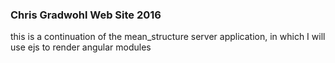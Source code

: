 ### Chris Gradwohl Web Site 2016

this is a continuation of the mean_structure server application, in which I will use ejs to render angular modules 
